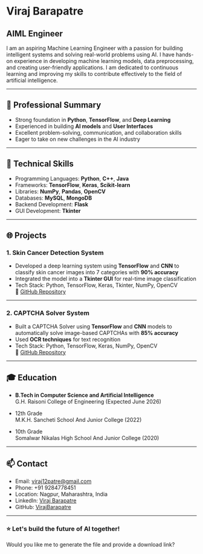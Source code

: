 # Viraj Barapatre

## AIML Engineer

I am an aspiring Machine Learning Engineer with a passion for building intelligent systems and solving real-world problems using AI. I have hands-on experience in developing machine learning models, data preprocessing, and creating user-friendly applications. I am dedicated to continuous learning and improving my skills to contribute effectively to the field of artificial intelligence.

---

## 📌 Professional Summary
- Strong foundation in **Python**, **TensorFlow**, and **Deep Learning**
- Experienced in building **AI models** and **User Interfaces**
- Excellent problem-solving, communication, and collaboration skills
- Eager to take on new challenges in the AI industry

---

## 🔑 Technical Skills
- Programming Languages: **Python**, **C++**, **Java**
- Frameworks: **TensorFlow**, **Keras**, **Scikit-learn**
- Libraries: **NumPy**, **Pandas**, **OpenCV**
- Databases: **MySQL**, **MongoDB**
- Backend Development: **Flask**
- GUI Development: **Tkinter**

---

## 🌐 Projects

### 1. Skin Cancer Detection System
- Developed a deep learning system using **TensorFlow** and **CNN** to classify skin cancer images into 7 categories with **90% accuracy**
- Integrated the model into a **Tkinter GUI** for real-time image classification
- Tech Stack: Python, TensorFlow, Keras, Tkinter, NumPy, OpenCV  
🔗 [GitHub Repository](https://github.com/VirajBarapatre/Skin-Cancer-Detection-System)

---

### 2. CAPTCHA Solver System
- Built a CAPTCHA Solver using **TensorFlow** and **CNN** models to automatically solve image-based CAPTCHAs with **85% accuracy**
- Used **OCR techniques** for text recognition
- Tech Stack: Python, TensorFlow, Keras, NumPy, OpenCV  
🔗 [GitHub Repository](https://github.com/VirajBarapatre/Text-CAPTCHA-Solver)

---

## 🎓 Education
- **B.Tech in Computer Science and Artificial Intelligence**  
  G.H. Raisoni College of Engineering (Expected June 2026)
  
- 12th Grade  
  M.K.H. Sancheti School And Junior College (2022)

- 10th Grade  
  Somalwar Nikalas High School And Junior College (2020)

---

## 📫 Contact
- Email: viraj12patre@gmail.com
- Phone: +91 9284778451
- Location: Nagpur, Maharashtra, India
- LinkedIn: [Viraj Barapatre](http://www.linkedin.com/in/viraj-barapatre)
- GitHub: [VirajBarapatre](https://github.com/VirajBarapatre)

---

### ⭐ Let's build the future of AI together!

Would you like me to generate the file and provide a download link?

